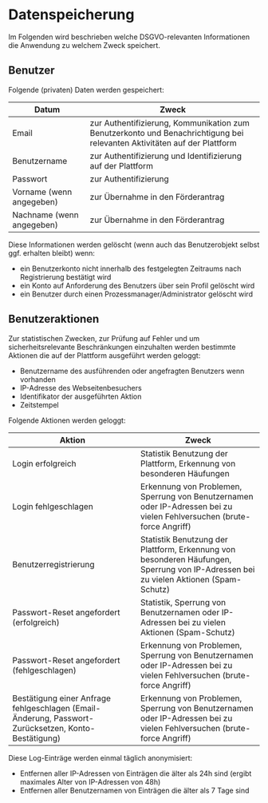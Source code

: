 # Datenspeicherung

Im Folgenden wird beschrieben welche DSGVO-relevanten Informationen die
Anwendung zu welchem Zweck speichert.

## Benutzer

Folgende (privaten) Daten werden gespeichert:

Datum|Zweck
---|---
Email|zur Authentifizierung, Kommunikation zum Benutzerkonto und Benachrichtigung bei relevanten Aktivitäten auf der Plattform
Benutzername|zur Authentifizierung und Identifizierung auf der Plattform
Passwort|zur Authentifizierung
Vorname (wenn angegeben)|zur Übernahme in den Förderantrag
Nachname (wenn angegeben)|zur Übernahme in den Förderantrag

Diese Informationen werden gelöscht (wenn auch das Benutzerobjekt
selbst ggf. erhalten bleibt) wenn:

* ein Benutzerkonto nicht innerhalb des festgelegten Zeitraums nach Registrierung
  bestätigt wird
* ein Konto auf Anforderung des Benutzers über sein Profil gelöscht wird
* ein Benutzer durch einen Prozessmanager/Administrator gelöscht wird

## Benutzeraktionen

Zur statistischen Zwecken, zur Prüfung auf Fehler und um sicherheitsrelevante
Beschränkungen einzuhalten werden bestimmte Aktionen die auf der Plattform
ausgeführt werden geloggt:

* Benutzername des ausführenden oder angefragten Benutzers wenn vorhanden
* IP-Adresse des Webseitenbesuchers
* Identifikator der ausgeführten Aktion
* Zeitstempel

Folgende Aktionen werden geloggt:

Aktion|Zweck
---|---
Login erfolgreich|Statistik Benutzung der Plattform, Erkennung von besonderen Häufungen
Login fehlgeschlagen|Erkennung von Problemen, Sperrung von Benutzernamen oder IP-Adressen bei zu vielen Fehlversuchen (brute-force Angriff)
Benutzerregistrierung|Statistik Benutzung der Plattform, Erkennung von besonderen Häufungen, Sperrung von IP-Adressen bei zu vielen Aktionen (Spam-Schutz)
Passwort-Reset angefordert (erfolgreich)|Statistik, Sperrung von Benutzernamen oder IP-Adressen bei zu vielen Aktionen (Spam-Schutz)
Passwort-Reset angefordert (fehlgeschlagen)|Erkennung von Problemen, Sperrung von Benutzernamen oder IP-Adressen bei zu vielen Fehlversuchen (brute-force Angriff)
Bestätigung einer Anfrage fehlgeschlagen (Email-Änderung, Passwort-Zurücksetzen, Konto-Bestätigung)|Erkennung von Problemen, Sperrung von Benutzernamen oder IP-Adressen bei zu vielen Fehlversuchen (brute-force Angriff)

Diese Log-Einträge werden einmal täglich anonymisiert:

* Entfernen aller IP-Adressen von Einträgen die älter als 24h sind (ergibt maximales Alter von IP-Adressen von 48h)
* Entfernen aller Benutzernamen von Einträgen die älter als 7 Tage sind